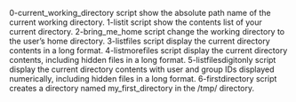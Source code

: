 0-current_working_directory script show the absolute path name of the current working directory.
1-listit script show the contents list of your current directory.
2-bring_me_home script change the working directory to the user’s home directory.
3-listfiles script display the current directory contents in a long format.
4-listmorefiles script display the current directory contents, including hidden files in a long format.
5-listfilesdigitonly script display the current directory contents with user and group IDs displayed numerically, including hidden files in a long format.
6-firstdirectory script creates a directory named my_first_directory in the /tmp/ directory.

